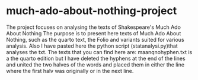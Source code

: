 # much-ado-about-nothing-project
The project focuses on analysing the texts of Shakespeare's Much Ado About Nothing
The purpose is to present here texts of Much Ado About Nothing, such as the quarto text, the Folio and variants suited for  various analysis. Also I have pasted here the python script (statanalysi.py)that analyses the txt.
The texts that you can find here are:
maanqnohyphen.txt is a the quarto edition but I have deleted the hyphens at the end of the lines and united the two halves of the words and placed them in either the line where the first halv was originally or in the next line.

